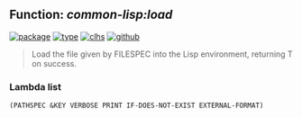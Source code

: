 ## Function: ***common-lisp:load***
[![package](https://img.shields.io/badge/Package-COMMON--LISP-5f9ea0.svg?style=social&colorA=999999)](../) [![type](https://img.shields.io/badge/Type-Function-5f9ea0.svg?style=social&colorA=999999)](../#function) [![clhs](https://img.shields.io/badge/CLHS-LOAD-5f9ea0.svg?style=social&colorA=999999)](http://www.lispworks.com/documentation/HyperSpec/Body/f_load.htm) [![github](https://img.shields.io/badge/GitHub-View_the_source-5f9ea0.svg?style=social&colorA=999999&logo=github)](https://github.com/sbcl/sbcl/blob/master/src/code/target-load.lisp/) 

> Load the file given by FILESPEC into the Lisp environment, returning
> T on success.

### Lambda list
```
(PATHSPEC &KEY VERBOSE PRINT IF-DOES-NOT-EXIST EXTERNAL-FORMAT)
```
